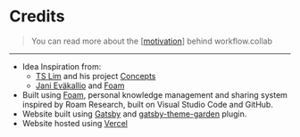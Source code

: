 # Credits

> You can read more about the [[motivation]] behind workflow.collab
>
---
- Idea Inspiration from:
  - [TS Lim](https://github.com/tslim) and his project [Concepts](https://tslim.github.io/concepts/)
  - [Jani Eväkallio](https://twitter.com/jevakallio) and [Foam](https://foambubble.github.io/)
- Built using [Foam](https://foambubble.github.io/), personal knowledge management and sharing system inspired by Roam Research, built on Visual Studio Code and GitHub.
- Website built using [Gatsby]() and
  [gatsby-theme-garden](https://www.gatsbyjs.org/packages/gatsby-theme-garden/) plugin.
- Website hosted using [Vercel](https://www.vercel.com)

[//begin]: # "Autogenerated link references for markdown compatibility"
[motivation]: motivation "Motivation"
[//end]: # "Autogenerated link references"